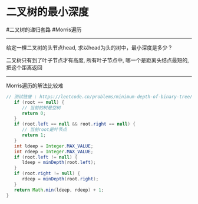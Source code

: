 
# 二叉树的最小深度
#二叉树的递归套路 
#Morris遍历 

---

给定一棵二叉树的头节点head, 求以head为头的树中，最小深度是多少？


二叉树只有到了叶子节点才有高度, 所有叶子节点中, 哪一个是距离头结点最短的, 把这个距离返回

---
Morris遍历的解法比较难
``` java
// 测试链接 : https://leetcode.cn/problems/minimum-depth-of-binary-tree/public int minDepth(TreeNode root) {  
   if (root == null) {  
      // 当前的树是空树  
      return 0;  
   }  
   if (root.left == null && root.right == null) {  
      // 当前root是叶节点  
      return 1;  
   }  
   int ldeep = Integer.MAX_VALUE;  
   int rdeep = Integer.MAX_VALUE;  
   if (root.left != null) {  
      ldeep = minDepth(root.left);  
   }  
   if (root.right != null) {  
      rdeep = minDepth(root.right);  
   }  
   return Math.min(ldeep, rdeep) + 1;  
}
```